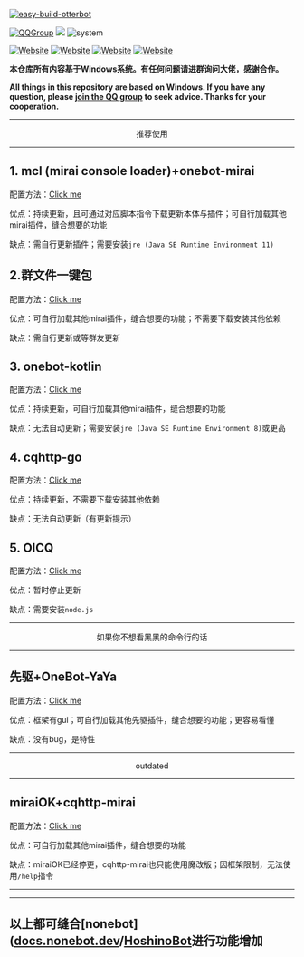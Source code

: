 

[![easy-build-otterbot](https://socialify.git.ci/yimo0908/easy-build-otterbot/image?description=1&logo=https%3A%2F%2Fraw.githubusercontent.com%2Fyimo0908%2Feasy-build-otterbot%2Fmain%2Fotter.jpg&owner=1&theme=Light)](https://github.com/Bluefissure/OtterBot/wiki/%E9%A2%86%E5%85%BB%E6%96%87%E6%A1%A3)

[![QQGroup](https://img.shields.io/badge/QQ%20Group-660557003-brightgreen)](https://jq.qq.com/?_wv=1027&k=2ecQU6AV)            [![](https://img.shields.io/badge/OtterBot-Bluefissure-brightgreen)](https://github.com/Bluefissure/OtterBot)            ![system](https://img.shields.io/badge/system-Windows-brightgreen)

[![Website](https://img.shields.io/website?label=%20%E4%B8%BB%20%E7%AA%9D%20&style=social&up_message=link&url=https%3A%2F%2Fxn--v9x.net%2F)](https://xn--v9x.net/)  [![Website](https://img.shields.io/website?label=%20%E7%AC%94%20%E7%AA%9D%20&style=social&up_message=link&url=https%3A%2F%2Fbot.pencilss.top%2F)](https://bot.pencilss.top/) [![Website](https://img.shields.io/website?label=%20%E9%A3%8E%20%E7%AA%9D%20&style=social&up_message=link&url=https%3A%2F%2Fbotapi.dead-war.cn%2F)](https://botapi.dead-war.cn/) [![Website](https://img.shields.io/website?label=%E5%A1%94%E5%A1%94%E9%9C%B2%20&style=social&up_message=link&url=http%3A%2F%2Ftataru.aoba.vip%2Fmain.php)](http://tataru.aoba.vip/main.php)

**本仓库所有内容基于Windows系统。有任何问题请[进群](https://jq.qq.com/?_wv=1027&k=2ecQU6AV)询问大佬，感谢合作。**

**All things in this repository are based on Windows. If you have any question, please [join the QQ group](https://jq.qq.com/?_wv=1027&k=2ecQU6AV) to seek advice. Thanks for your cooperation.**

---

<p align="center">推荐使用</p>

---

## 1. mcl (mirai console loader)+onebot-mirai

配置方法：[Click me](./doc/mcl.md)

优点：持续更新，且可通过对应脚本指令下载更新本体与插件；可自行加载其他mirai插件，缝合想要的功能

缺点：需自行更新插件；需要安装`jre (Java SE Runtime Environment 11)`

## 2.群文件一键包

配置方法：[Click me](./doc/onekey.md)

优点：可自行加载其他mirai插件，缝合想要的功能；不需要下载安装其他依赖

缺点：需自行更新或等群友更新

## 3. onebot-kotlin

配置方法：[Click me](./doc/onebot-kotlin.md)

优点：持续更新，可自行加载其他mirai插件，缝合想要的功能

缺点：无法自动更新；需要安装`jre (Java SE Runtime Environment 8)`或更高

## 4. cqhttp-go

配置方法：[Click me](./doc/go.md)

优点：持续更新，不需要下载安装其他依赖

缺点：无法自动更新（有更新提示）

## 5. OICQ

配置方法：[Click me](./doc/OICQ.md)

优点：暂时停止更新

缺点：需要安装`node.js`



---

<p align="center">如果你不想看黑黑的命令行的话</p>

---



## 先驱+OneBot-YaYa

配置方法：[Click me](./doc/xq.md)

优点：框架有gui；可自行加载其他先驱插件，缝合想要的功能；更容易看懂

缺点：没有bug，是特性



---

<p align="center">outdated</p>

---

## miraiOK+cqhttp-mirai

配置方法：[Click me](./doc/miraiOK.md)

优点：可自行加载其他mirai插件，缝合想要的功能

缺点：miraiOK已经停更，cqhttp-mirai也只能使用魔改版；因框架限制，无法使用`/help`指令

---

---

## 以上都可缝合[nonebot]([docs.nonebot.dev](https://docs.nonebot.dev/)/[HoshinoBot](https://github.com/Ice-Cirno/HoshinoBot)进行功能增加

